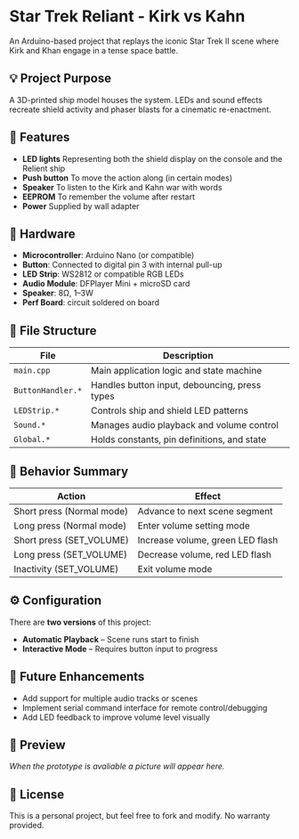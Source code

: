 # Star Trek Reliant - Kirk vs Kahn

An Arduino-based project that replays the iconic Star Trek II scene where Kirk and Khan engage in a tense space battle.

## 💡 Project Purpose
A 3D-printed ship model houses the system. LEDs and sound effects recreate shield activity and phaser blasts for a cinematic re-enactment.

## 🔧 Features

- **LED lights** Representing both the shield display on the console and the Relient ship
- **Push button** To move the action along (in certain modes)
- **Speaker** To listen to the Kirk and Kahn war with words
- **EEPROM** To remember the volume after restart
- **Power** Supplied by wall adapter

## 🧰 Hardware

- **Microcontroller**: Arduino Nano (or compatible)
- **Button**: Connected to digital pin 3 with internal pull-up
- **LED Strip**: WS2812 or compatible RGB LEDs
- **Audio Module**: DFPlayer Mini + microSD card
- **Speaker**: 8Ω, 1–3W
- **Perf Board**: circuit soldered on board

## 📁 File Structure

| File               | Description                                  |
|--------------------|----------------------------------------------|
| `main.cpp`         | Main application logic and state machine     |
| `ButtonHandler.*`  | Handles button input, debouncing, press types |
| `LEDStrip.*`       | Controls ship and shield LED patterns        |
| `Sound.*`          | Manages audio playback and volume control    |
| `Global.*`         | Holds constants, pin definitions, and state  |

## 🧪 Behavior Summary

| Action                         | Effect                             |
|--------------------------------|-------------------------------------|
| Short press (Normal mode)      | Advance to next scene segment              |
| Long press (Normal mode)       | Enter volume setting mode           |
| Short press (SET_VOLUME)       | Increase volume, green LED flash    |
| Long press (SET_VOLUME)        | Decrease volume, red LED flash      |
| Inactivity (SET_VOLUME)        | Exit volume mode                    |       |

## ⚙️ Configuration

There are **two versions** of this project:
- **Automatic Playback** – Scene runs start to finish
- **Interactive Mode** – Requires button input to progress

## 🔄 Future Enhancements
- Add support for multiple audio tracks or scenes
- Implement serial command interface for remote control/debugging
- Add LED feedback to improve volume level visually

## 📸 Preview

_When the prototype is avaliable a picture will appear here._


## 📜 License

This is a personal project, but feel free to fork and modify. No warranty provided.



